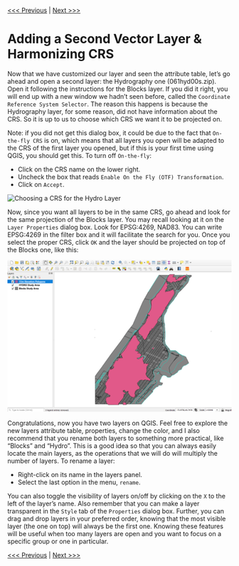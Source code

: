 [<<< Previous](5attrib.md)  | [Next >>>](7raster.md)  

# Adding a Second Vector Layer & Harmonizing CRS

Now that we have customized our layer and seen the attribute table, let’s go ahead and open a second layer: the Hydrography one (061hyd00s.zip). Open it following the instructions for the Blocks layer. If you did it right, you will end up with a new window we hadn’t seen before, called the `Coordinate Reference System Selector`. The reason this happens is because the Hydrography layer, for some reason, did not have information about the CRS. So it is up to us to choose which CRS we want it to be projected on.

Note: if you did not get this dialog box, it could be due to the fact that `On-the-fly CRS` is on, which means that all layers you open will be adapted to the CRS of the first layer you opened, but if this is your first time using QGIS, you should get this. To turn off `On-the-fly`:

* Click on the CRS name on the lower right.
* Uncheck the box that reads `Enable On the Fly (OTF) Transformation`.
* Click on `Accept`.

![Choosing a CRS for the Hydro Layer](images/layer4.png)

Now, since you want all layers to be in the same CRS, go ahead and look for the same projection of the Blocks layer. You may recall looking at it on the `Layer Properties` dialog box. Look for EPSG:4269, NAD83. You can write EPSG:4269 in the filter box and it will facilitate the search for you. Once you select the proper CRS, click `OK` and the layer should be projected on top of the Blocks one, like this:

![Two Projected Layers](images/layer5.png)

Congratulations, now you have two layers on QGIS. Feel free to explore the new layers attribute table, properties, change the color, and I also recommend that you rename both layers to something more practical, like “Blocks” and “Hydro”. This is a good idea so that you can always easily locate the main layers, as the operations that we will do will multiply the number of layers. To rename a layer:

* Right-click on its name in the layers panel.
* Select the last option in the menu, `rename`. 

You can also toggle the visibility of layers on/off by clicking on the `X` to the left of the layer’s name. Also remember that you can make a layer transparent in the `Style` tab of the `Properties` dialog box. Further, you can drag and drop layers in your preferred order, knowing that the most visible layer (the one on top) will always be the first one. Knowing these features will be useful when too many layers are open and you want to focus on a specific group or one in particular.

[<<< Previous](5attrib.md)  | [Next >>>](7raster.md)  
